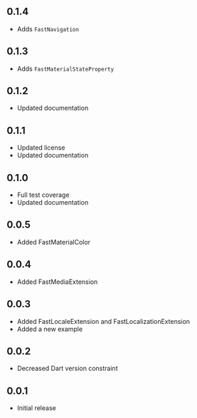 ## 0.1.4
- Adds `FastNavigation`

## 0.1.3
- Adds `FastMaterialStateProperty`

## 0.1.2
- Updated documentation

## 0.1.1
- Updated license
- Updated documentation

## 0.1.0
- Full test coverage
- Updated documentation

## 0.0.5
- Added FastMaterialColor

## 0.0.4
- Added FastMediaExtension

## 0.0.3
- Added FastLocaleExtension and FastLocalizationExtension
- Added a new example

## 0.0.2
- Decreased Dart version constraint

## 0.0.1
- Initial release